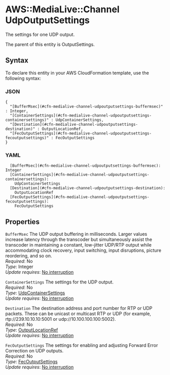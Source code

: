 # AWS::MediaLive::Channel UdpOutputSettings<a name="aws-properties-medialive-channel-udpoutputsettings"></a>

The settings for one UDP output\.

The parent of this entity is OutputSettings\.

## Syntax<a name="aws-properties-medialive-channel-udpoutputsettings-syntax"></a>

To declare this entity in your AWS CloudFormation template, use the following syntax:

### JSON<a name="aws-properties-medialive-channel-udpoutputsettings-syntax.json"></a>

```
{
  "[BufferMsec](#cfn-medialive-channel-udpoutputsettings-buffermsec)" : Integer,
  "[ContainerSettings](#cfn-medialive-channel-udpoutputsettings-containersettings)" : UdpContainerSettings,
  "[Destination](#cfn-medialive-channel-udpoutputsettings-destination)" : OutputLocationRef,
  "[FecOutputSettings](#cfn-medialive-channel-udpoutputsettings-fecoutputsettings)" : FecOutputSettings
}
```

### YAML<a name="aws-properties-medialive-channel-udpoutputsettings-syntax.yaml"></a>

```
  [BufferMsec](#cfn-medialive-channel-udpoutputsettings-buffermsec): Integer
  [ContainerSettings](#cfn-medialive-channel-udpoutputsettings-containersettings):
    UdpContainerSettings
  [Destination](#cfn-medialive-channel-udpoutputsettings-destination):
    OutputLocationRef
  [FecOutputSettings](#cfn-medialive-channel-udpoutputsettings-fecoutputsettings):
    FecOutputSettings
```

## Properties<a name="aws-properties-medialive-channel-udpoutputsettings-properties"></a>

`BufferMsec` <a name="cfn-medialive-channel-udpoutputsettings-buffermsec"></a>
The UDP output buffering in milliseconds\. Larger values increase latency through the transcoder but simultaneously assist the transcoder in maintaining a constant, low\-jitter UDP/RTP output while accommodating clock recovery, input switching, input disruptions, picture reordering, and so on\.  
_Required_: No  
_Type_: Integer  
_Update requires_: [No interruption](https://docs.aws.amazon.com/AWSCloudFormation/latest/UserGuide/using-cfn-updating-stacks-update-behaviors.html#update-no-interrupt)

`ContainerSettings` <a name="cfn-medialive-channel-udpoutputsettings-containersettings"></a>
The settings for the UDP output\.  
_Required_: No  
_Type_: [UdpContainerSettings](aws-properties-medialive-channel-udpcontainersettings.md)  
_Update requires_: [No interruption](https://docs.aws.amazon.com/AWSCloudFormation/latest/UserGuide/using-cfn-updating-stacks-update-behaviors.html#update-no-interrupt)

`Destination` <a name="cfn-medialive-channel-udpoutputsettings-destination"></a>
The destination address and port number for RTP or UDP packets\. These can be unicast or multicast RTP or UDP \(for example, rtp://239\.10\.10\.10:5001 or udp://10\.100\.100\.100:5002\)\.  
_Required_: No  
_Type_: [OutputLocationRef](aws-properties-medialive-channel-outputlocationref.md)  
_Update requires_: [No interruption](https://docs.aws.amazon.com/AWSCloudFormation/latest/UserGuide/using-cfn-updating-stacks-update-behaviors.html#update-no-interrupt)

`FecOutputSettings` <a name="cfn-medialive-channel-udpoutputsettings-fecoutputsettings"></a>
The settings for enabling and adjusting Forward Error Correction on UDP outputs\.  
_Required_: No  
_Type_: [FecOutputSettings](aws-properties-medialive-channel-fecoutputsettings.md)  
_Update requires_: [No interruption](https://docs.aws.amazon.com/AWSCloudFormation/latest/UserGuide/using-cfn-updating-stacks-update-behaviors.html#update-no-interrupt)
